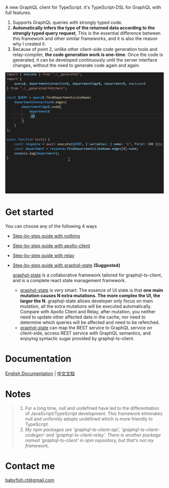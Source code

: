 A new GraphQL client for TypeScript. it's TypeScript-DSL for GraphQL with full features.

1. Supports GraphQL queries with strongly typed code.
2. **Automatically infers the type of the returned data according to the strongly typed query request**, This is the essential difference between this framework and other similar frameworks, and it is also the reason why I created it.
3. Because of point 2, unlike other client-side code generation tools and relay-compiler, **the code generation work is one-time**. Once the code is generated, it can be developed continuously until the server interface changes, without the need to generate code again and again.

![Loading_GIF_Animation](graphql-ts-client.gif)


# Get started

You can choose any of the following 4 ways

- [Step-by-step guide with nothing](get-start-async.md)
- [Step-by-step guide with apollo-client](get-start-apollo.md)
- [Step-by-step guide with relay](get-start-relay.md)
- [Step-by-step guide with graphql-state](get-start-graphql-state.md) **(Suggested)**

   [graphql-state](https://github.com/babyfish-ct/graphql-state) is a collaborative framework tailored for graphql-ts-client, and is a complete react state management framework.
   
   - [graphql-state](https://github.com/babyfish-ct/graphql-state) is very smart. 
The essence of UI state is that **one main mutation causes N extra mutations. The more complex the UI, the larger the N**. graphql-state allows developer only focus on main mutation, all the extra mutations will be executed automatically. Compare with Apollo Client and Relay, after mutation, you neither need to update other affected data in the cache, nor need to determine which queries will be affected and need to be refetched.
   - [graphql-state](https://github.com/babyfish-ct/graphql-state) can map the REST service to GraphQL service on client-side, access REST service with GraphQL semantics, and enjoying syntactic sugar provided by graphql-ts-client.

# Documentation
[English Documentation](doc/README.md) | [中文文档](doc/README_zh_CN.md)

# Notes
> 1. For a long time, null and undefined have led to the differentiation of JavaScript/TypeScript development. This framework eliminates null and uniformly adopts undefined which is more friendly to TypeScript.
> 2. *My npm packages are 'graphql-ts-client-api', 'graphql-ts-client-codegen' and 'graphql-ts-client-relay'. There is another package named 'graphql-ts-client' in npm repository, but that's not my framework.*

# Contact me
babyfish.ct@gmail.com
